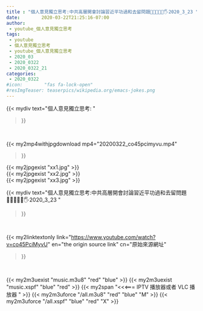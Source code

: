 ```yaml
---
title : "個人意見獨立思考:中共高層開會討論習近平功過和去留問題👩‍👩‍👧‍👧😡🖐2020_3_23 "
date:        2020-03-22T21:25:16-07:00
author:
 - youtube_個人意見獨立思考
tags:
 - youtube
 - 個人意見獨立思考
 - youtube_個人意見獨立思考
 - 2020_03
 - 2020_0322
 - 2020_0322_21
categories:
 - 2020_0322
#icon:        "fas fa-lock-open"
#resImgTeaser: teaserpics/wikipedia.org/emacs-jokes.png
---
```


{{< mydiv text="個人意見獨立思考: "
>}}
<br>


{{< my2mp4withjpgdownload mp4="20200322_co45pcimyvu.mp4"
>}}

{{< my2jpgexist "xx1.jpg" >}}<br>
{{< my2jpgexist "xx2.jpg" >}}<br>
{{< my2jpgexist "xx3.jpg" >}}<br>



{{< mydiv text="個人意見獨立思考:中共高層開會討論習近平功過和去留問題👩‍👩‍👧‍👧😡🖐2020_3_23 "
>}}
<br>

{{< my2linktextonly link="https://www.youtube.com/watch?v=co45PciMyvU"
en="the origin source link" cn="原始來源網址"
>}}


<br>

{{< my2m3uexist "music.m3u8" "red"  "blue" >}} {{< my2m3uexist "music.xspf" "blue" "red"  >}} {{< my2span "<<<=== IPTV 播放器或者 VLC 播放器 " >}} {{< my2m3uforce "/all.m3u8" "red"  "blue" "M" >}} {{< my2m3uforce "/all.xspf" "blue" "red"  "X" >}} 
